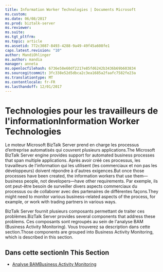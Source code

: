 ```yaml
---
title: Information Worker Technologies | Documents Microsoft
ms.custom: 
ms.date: 06/08/2017
ms.prod: biztalk-server
ms.reviewer: 
ms.suite: 
ms.tgt_pltfrm: 
ms.topic: article
ms.assetid: 772c3087-8493-4288-9a49-49f45a608fe1
caps.latest.revision: "10"
author: MandiOhlinger
ms.author: mandia
manager: anneta
ms.openlocfilehash: 6736e58e60df2217e85fd6242b3436b69b603834
ms.sourcegitcommit: 3fc338e52d5dbca2c3ea1685a2faafc7582fe23a
ms.translationtype: MT
ms.contentlocale: fr-FR
ms.lasthandoff: 12/01/2017
---
```

# <a name="information-worker-technologies"></a><span data-ttu-id="61591-102">Technologies pour les travailleurs de l'information</span><span class="sxs-lookup"><span data-stu-id="61591-102">Information Worker Technologies</span></span>
<span data-ttu-id="61591-103">Le moteur Microsoft BizTalk Server prend en charge les processus d’entreprise automatisés qui couvrent plusieurs applications.</span><span class="sxs-lookup"><span data-stu-id="61591-103">The Microsoft BizTalk Server engine provides support for automated business processes that span multiple applications.</span></span> <span data-ttu-id="61591-104">Après avoir créé ces processus, les travailleurs de l'information qui les utilisent (les commerciaux et non pas les développeurs) doivent répondre à d'autres exigences.</span><span class="sxs-lookup"><span data-stu-id="61591-104">But once those processes have been created, the information workers that use them—business people, not developers—have other requirements.</span></span> <span data-ttu-id="61591-105">Par exemple, ils ont peut-être besoin de surveiller divers aspects commerciaux du processus ou de collaborer avec des partenaires de différentes façons.</span><span class="sxs-lookup"><span data-stu-id="61591-105">They might need to monitor various business-related aspects of the process, for example, or work with trading partners in various ways.</span></span>  
  
 <span data-ttu-id="61591-106">BizTalk Server fournit plusieurs composants permettant de traiter ces problèmes.</span><span class="sxs-lookup"><span data-stu-id="61591-106">BizTalk Server provides several components that address these problems.</span></span> <span data-ttu-id="61591-107">Ces composants sont regroupés au sein de l'analyse BAM (Business Activity Monitoring). Vous trouverez sa description dans cette section.</span><span class="sxs-lookup"><span data-stu-id="61591-107">Those components are grouped into Business Activity Monitoring, which is described in this section.</span></span>  
  
## <a name="in-this-section"></a><span data-ttu-id="61591-108">Dans cette section</span><span class="sxs-lookup"><span data-stu-id="61591-108">In This Section</span></span>  
  
-   [<span data-ttu-id="61591-109">Analyse BAM</span><span class="sxs-lookup"><span data-stu-id="61591-109">Business Activity Monitoring</span></span>](../core/business-activity-monitoring.md)